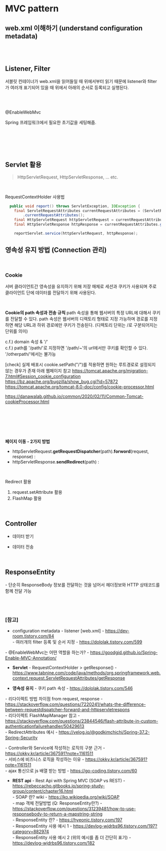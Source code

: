 # MVC pattern

## web.xml 이해하기 (understand configuration metadata)



<br><br>

## Listener, Filter
서블릿 컨테이너가 web.xml을 읽어들일 때 위에서부터 읽기 때문에 listener와 filter가 여러개 표기되어 있을 때 위에서 아래의 순서로 등록되고 실행된다.





<br><br>

@EnableWebMvc

Spring 프레임워크에서 필요한 초기값을 세팅해줌.


<br><br>
<br><br>

## Servlet 활용
> HttpServletRequest, HttpServletResponse, ... etc.

<br>

RequestContextHolder 사용법
``` java
  public void report() throws ServletException, IOException {
    final ServletRequestAttributes currentRequestAttributes = (ServletRequestAttributes) RequestContextHolder
        .currentRequestAttributes();
    final HttpServletRequest httpServletRequest = currentRequestAttributes.getRequest();
    final HttpServletResponse httpResponse = currentRequestAttributes.getResponse();

    reportServlet.service(httpServletRequest, httpResponse);

```

## 영속성 유지 방법 (Connection 관리)

<br>

### **Cookie**

서버 클라이언트간 영속성을 유지하기 위해 저장 매체로 세션과 쿠키가 사용되며
주로 클라이언트 단에 데이터를 전달하기 위해 사용된다.

<br>

**Cookie의 path 속성과 전송 규칙**
path 속성을 통해 웹서버의 특정 URL에 대해서 쿠키를 전달할 수 있다. path 속성은 웹서버의 디렉토리 형태로 지정 가능하며
경로를 지정하면 해당 URL과 하위 경로에만 쿠키가 전송된다. (디렉토리 단위는 /로 구분되어지는 단위를 의미)

c.f.) domain 속성 & '/' <br>
c.f.) path를 '/path/'로 지정하면 '/path/~'의 url에서만 쿠키를 확인할 수 있다. '/otherpath/'에서는 불가능


[check]
실제 배포시 cookie.setPath("/")를 적용하면 원하는 루트경로로 설정되지 않는 경우가 존재
아래 웹페이지 참고
https://tomcat.apache.org/migration-7.html#Session_cookie_configuration <br>
https://bz.apache.org/bugzilla/show_bug.cgi?id=57872 <br>
https://tomcat.apache.org/tomcat-8.0-doc/config/cookie-processor.html <br>

https://danawalab.github.io/common/2020/02/11/Common-Tomcat-cookieProcessor.html <br>

<br><br>


<br><br>

**페이지 이동 - 2가지 방법**
* httpServletRequest.**getRequestDispatcher**(path).**forword**(request, response) :
* httpServletResponse.**sendRedirect**(path) : 



<br>

Redirect 활용
1. request.setAttribute 활용
2. FlashMap 활용 

<br>


## Controller

* 데이터 받기

* 데이터 전송

<br>

## ResponseEntity  
*-* 단순히 ResponseBody 정보를 전달하는 것을 넘어서 헤더정보와 HTTP 상태코드를 함께 전달 가능


<br><br>


### [참고] <br>
  * configuration metadata
  *-* listener [web.xml] - https://dev-room.tistory.com/84 <br>
  *-* 여러개의 filter 등록 및 순서 지정 - https://dololak.tistory.com/599 <br>

  *-* @EnableWebMvc는 어떤 역할을 하는가?  - https://goodgid.github.io/Spring-Enable-MVC-Annotation/ <br>

  * **Servlet**
  *-* RequestContextHolder > getResponse() - https://www.tabnine.com/code/java/methods/org.springframework.web.context.request.ServletRequestAttributes/getResponse <br>

  * **영속성 유지**
  *-* 쿠키 path 속성 - https://dololak.tistory.com/546 <br>

  *-* 리다이렉트 방법 차이점 from request, response -  https://stackoverflow.com/questions/7220241/whats-the-difference-between-requestdispatcher-forward-and-httpservletrespons <br>
  *-* 리다이렉트 FlashMapManager 참고 - https://stackoverflow.com/questions/23844546/flash-attribute-in-custom-authenticationfailurehandler/50429613 <br>
  *-* RedirectAttributes 예시 - https://velog.io/@godkimchichi/Spring-37.2-Spring-Security <br>

  *-* Controller와 Service에 작성하는 로직의 구분 근거 - https://okky.kr/article/367591?note=1161511 <br>
  *-* 서비스에 비즈니스 로직을 작성하는 이유 - https://okky.kr/article/367591?note=1161511 <br>
  *-* ajax 통신으로 js 배열 받는 방법 - https://go-coding.tistory.com/60 <br>
  
  * **REST api**
  *-* Rest Api with Spring MVC (SOAP vs REST) - https://rebeccacho.gitbooks.io/spring-study-group/content/chapter16.html <br>
  *-* SOAP 란? wiki - https://ko.wikipedia.org/wiki/SOAP <br>
  *-* map 객체 전달방법 (Q: ResponseEntity란?) - https://stackoverflow.com/questions/31239481/how-to-use-responsebody-to-return-a-mapstring-string <br>
  *-* ResponseEntity 란? - https://hyeonic.tistory.com/197 <br>
  *-* ResponseEntity 사용 예시 1 - https://devlog-wjdrbs96.tistory.com/197?category=882974 <br>
  *-* ResponseEntity 사용 예시 2 (위의 예시를 좀 더 간단히 표기) - https://devlog-wjdrbs96.tistory.com/182 <br>

  